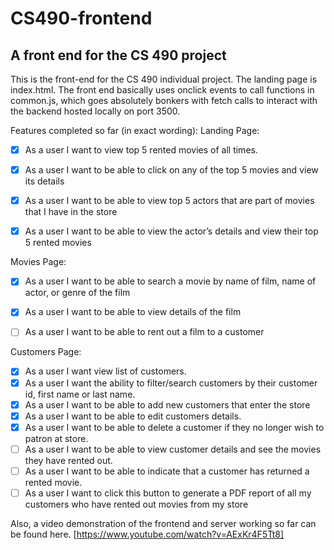# CS490-frontend
## A front end for the CS 490 project

This is the front-end for the CS 490 individual project.
The landing page is index.html. The front end basically uses onclick events to call functions in common.js, which goes absolutely bonkers with fetch calls to interact with the backend hosted locally on port 3500.

Features completed so far (in exact wording):
Landing Page:
- [x] As a user I want to view top 5 rented movies of all times.
- [x] As a user I want to be able to click on any of the top 5 movies and view its details
- [x] As a user I want to be able to view top 5 actors that are part of movies that I have in the store
- [x] As a user I want to be able to view the actor’s details and view their top 5 rented movies


Movies Page:
- [x] As a user I want to be able to search a movie by name of film, name of actor, or genre of the film
- [x] As a user I want to be able to view details of the film
- [ ] As a user I want to be able to rent out a film to a customer


Customers Page:
- [x] As a user I want view list of customers. 
- [x] As a user I want the ability to filter/search customers by their customer id, first name or last name. 
- [x] As a user I want to be able to add new customers that enter the store
- [x] As a user I want to be able to edit customers details. 
- [x] As a user I want to be able to delete a customer if they no longer wish to patron at store.
- [ ] As a user I want to be able to view customer details and see the movies they have rented out.
- [ ] As a user I want to be able to indicate that a customer has returned a rented movie.
- [ ] As a user I want to click this button to generate a PDF report of all my customers who have rented out movies from my store

Also, a video demonstration of the frontend and server working so far can be found here.
[https://www.youtube.com/watch?v=AExKr4F5Tt8]